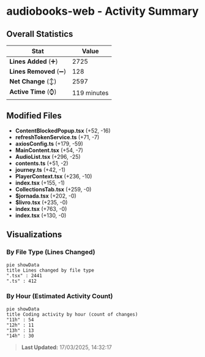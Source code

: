 # audiobooks-web - Activity Summary 

## Overall Statistics

| Stat                   | Value                                                             |
| ---------------------- | ----------------------------------------------------------------- |
| **Lines Added** (➕)   | 2725                                          |
| **Lines Removed** (➖) | 128                                        |
| **Net Change** (↕)    | 2597                |
| **Active Time** (⌚)   | 119 minutes |


## Modified Files
- **ContentBlockedPopup.tsx** (+52, -16)
- **refreshTokenService.ts** (+71, -7)
- **axiosConfig.ts** (+179, -59)
- **MainContent.tsx** (+54, -7)
- **AudioList.tsx** (+296, -25)
- **contents.ts** (+51, -2)
- **journey.ts** (+42, -1)
- **PlayerContext.tsx** (+236, -10)
- **index.tsx** (+155, -1)
- **CollectionsTab.tsx** (+259, -0)
- **$jornada.tsx** (+202, -0)
- **$livro.tsx** (+235, -0)
- **index.tsx** (+763, -0)
- **index.tsx** (+130, -0)

## Visualizations

### By File Type (Lines Changed)

```mermaid
pie showData
title Lines changed by file type
".tsx" : 2441
".ts" : 412
```

### By Hour (Estimated Activity Count)

```mermaid
pie showData
title Coding activity by hour (count of changes)
"11h" : 54
"12h" : 11
"13h" : 13
"14h" : 30
```


> **Last Updated:** 17/03/2025, 14:32:17